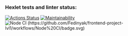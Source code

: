 ### Hexlet tests and linter status:

[![Actions Status](https://github.com/Fedinyak/frontend-project-lvl1/workflows/hexlet-check/badge.svg)](https://github.com/Fedinyak/frontend-project-lvl1/actions)
[![Maintainability](https://api.codeclimate.com/v1/badges/15356e2eb59ed27a63d4/maintainability)](https://codeclimate.com/github/Fedinyak/frontend-project-lvl1/maintainability)
![Node CI (https://github.com/Fedinyak/frontend-project-lvl1/workflows/Node%20CI/badge.svg)](https://github.com/Fedinyak/frontend-project-lvl1/actions)
